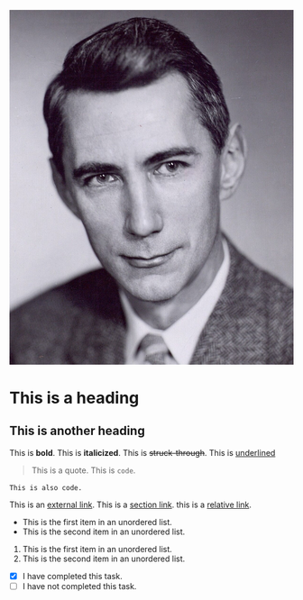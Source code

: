 ![Claude Shannon](../images/ces.jpg)

# This is a heading
## This is another heading

This is **bold**. This is **italicized**. This is ~~struck-through~~. This is <ins>underlined</ins>

> This is a quote.
This is `code`.
```
This is also code.
```
This is an [external link](google.com). This is a [section link](#this-is-another-heading). this is a [relative link](README.md).

- This is the first item in an unordered list.
- This is the second item in an unordered list.

1. This is the first item in an unordered list.
2. This is the second item in an unordered list.

- [x] I have completed this task.
- [ ] I have not completed this task.
